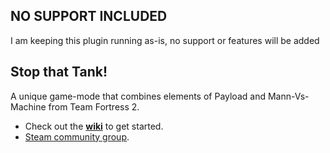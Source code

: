 ## NO SUPPORT INCLUDED  
I am keeping this plugin running as-is, no support or features will be added  

## Stop that Tank!

A unique game-mode that combines elements of Payload and Mann-Vs-Machine from Team Fortress 2.

* Check out the [**wiki**](https://github.com/akowald/StopThatTank/wiki) to get started.
* [Steam community group](https://steamcommunity.com/groups/StopThatTank).
